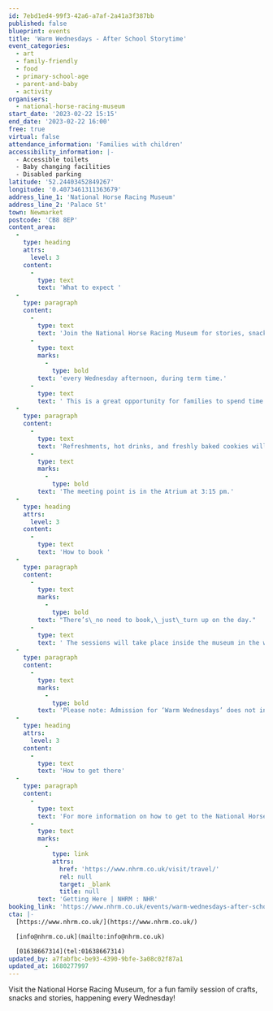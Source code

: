 ```yaml
---
id: 7ebd1ed4-99f3-42a6-a7af-2a41a3f387bb
published: false
blueprint: events
title: 'Warm Wednesdays - After School Storytime'
event_categories:
  - art
  - family-friendly
  - food
  - primary-school-age
  - parent-and-baby
  - activity
organisers:
  - national-horse-racing-museum
start_date: '2023-02-22 15:15'
end_date: '2023-02-22 16:00'
free: true
virtual: false
attendance_information: 'Families with children'
accessibility_information: |-
  - Accessible toilets
  - Baby changing facilities
  - Disabled parking
latitude: '52.24403452849267'
longitude: '0.4073461311363679'
address_line_1: 'National Horse Racing Museum'
address_line_2: 'Palace St'
town: Newmarket
postcode: 'CB8 8EP'
content_area:
  -
    type: heading
    attrs:
      level: 3
    content:
      -
        type: text
        text: 'What to expect '
  -
    type: paragraph
    content:
      -
        type: text
        text: 'Join the National Horse Racing Museum for stories, snacks, and creative activities, running '
      -
        type: text
        marks:
          -
            type: bold
        text: 'every Wednesday afternoon, during term time.'
      -
        type: text
        text: ' This is a great opportunity for families to spend time together and get creative!'
  -
    type: paragraph
    content:
      -
        type: text
        text: 'Refreshments, hot drinks, and freshly baked cookies will be kindly supplied by The Tack Room every session, for everyone to enjoy! '
      -
        type: text
        marks:
          -
            type: bold
        text: 'The meeting point is in the Atrium at 3:15 pm.'
  -
    type: heading
    attrs:
      level: 3
    content:
      -
        type: text
        text: 'How to book '
  -
    type: paragraph
    content:
      -
        type: text
        marks:
          -
            type: bold
        text: "There’s\_no need to book,\_just\_turn up on the day."
      -
        type: text
        text: ' The sessions will take place inside the museum in the winter and in a mix of indoor and outdoor spaces during the warmer summer months. '
  -
    type: paragraph
    content:
      -
        type: text
        marks:
          -
            type: bold
        text: 'Please note: Admission for ‘Warm Wednesdays’ does not include general access to the museum. '
  -
    type: heading
    attrs:
      level: 3
    content:
      -
        type: text
        text: 'How to get there'
  -
    type: paragraph
    content:
      -
        type: text
        text: 'For more information on how to get to the National Horse Racing Museum, where to park or how to access  the museum by public transport please visit: '
      -
        type: text
        marks:
          -
            type: link
            attrs:
              href: 'https://www.nhrm.co.uk/visit/travel/'
              rel: null
              target: _blank
              title: null
        text: 'Getting Here | NHRM : NHR'
booking_link: 'https://www.nhrm.co.uk/events/warm-wednesdays-after-school-story-time-at-the-national-horseracing-museum/'
cta: |-
  [https://www.nhrm.co.uk/](https://www.nhrm.co.uk/)

  [info@nhrm.co.uk](mailto:info@nhrm.co.uk)

  [01638667314](tel:01638667314)
updated_by: a7fabfbc-be93-4390-9bfe-3a08c02f87a1
updated_at: 1680277997
---
```

Visit the National Horse Racing Museum, for a fun family session of crafts, snacks and stories, happening every Wednesday!